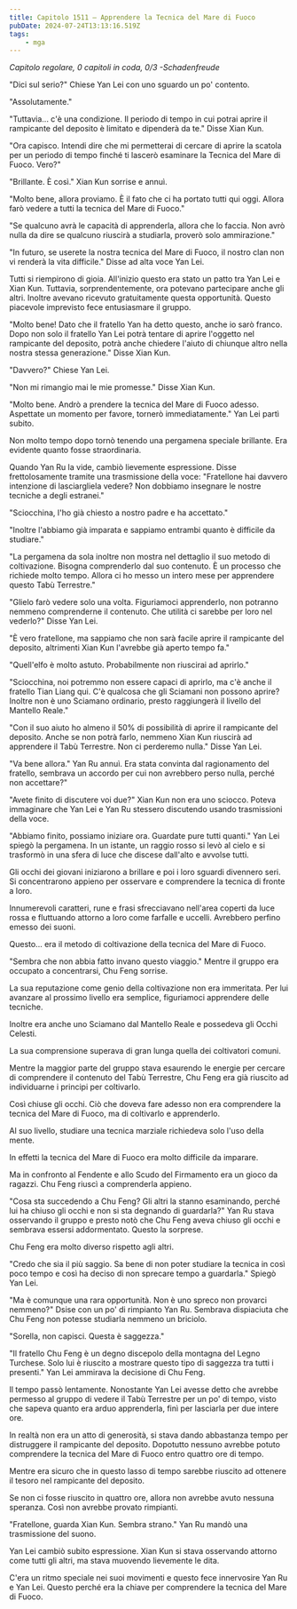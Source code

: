 ```yaml
---
title: Capitolo 1511 – Apprendere la Tecnica del Mare di Fuoco
pubDate: 2024-07-24T13:13:16.519Z
tags:
    - mga
---
```



<em>Capitolo regolare,
0 capitoli in coda, 0/3
-Schadenfreude</em>


"Dici sul serio?" Chiese Yan Lei con uno sguardo un po' contento.


"Assolutamente."


"Tuttavia... c'è una condizione. Il periodo di tempo in cui potrai aprire il rampicante del deposito è limitato e dipenderà da te." Disse Xian Kun.


"Ora capisco. Intendi dire che mi permetterai di cercare di aprire la scatola per un periodo di tempo finché ti lascerò esaminare la Tecnica del Mare di Fuoco. Vero?"


"Brillante. È così." Xian Kun sorrise e annuì.


"Molto bene, allora proviamo. È il fato che ci ha portato tutti qui oggi. Allora farò vedere a tutti la tecnica del Mare di Fuoco."


"Se qualcuno avrà le capacità di apprenderla, allora che lo faccia. Non avrò nulla da dire se qualcuno riuscirà a studiarla, proverò solo ammirazione."


"In futuro, se userete la nostra tecnica del Mare di Fuoco, il nostro clan non vi renderà la vita difficile." Disse ad alta voce Yan Lei.


Tutti si riempirono di gioia. All'inizio questo era stato un patto tra Yan Lei e Xian Kun. Tuttavia, sorprendentemente, ora potevano partecipare anche gli altri. Inoltre avevano ricevuto gratuitamente questa opportunità. Questo piacevole imprevisto fece entusiasmare il gruppo.


"Molto bene! Dato che il fratello Yan ha detto questo, anche io sarò franco. Dopo non solo il fratello Yan Lei potrà tentare di aprire l'oggetto nel rampicante del deposito, potrà anche chiedere l'aiuto di chiunque altro nella nostra stessa generazione." Disse Xian Kun.


"Davvero?" Chiese Yan Lei.


"Non mi rimangio mai le mie promesse." Disse Xian Kun.


"Molto bene. Andrò a prendere la tecnica del Mare di Fuoco adesso. Aspettate un momento per favore, tornerò immediatamente." Yan Lei partì subito.


Non molto tempo dopo tornò tenendo una pergamena speciale brillante. Era evidente quanto fosse straordinaria.


Quando Yan Ru la vide, cambiò lievemente espressione. Disse frettolosamente tramite una trasmissione della voce: "Fratellone hai davvero intenzione di lasciargliela vedere? Non dobbiamo insegnare le nostre tecniche a degli estranei."


"Sciocchina, l'ho già chiesto a nostro padre e ha accettato."


"Inoltre l'abbiamo già imparata e sappiamo entrambi quanto è difficile da studiare."


"La pergamena da sola inoltre non mostra nel dettaglio il suo metodo di coltivazione. Bisogna comprenderlo dal suo contenuto. È un processo che richiede molto tempo. Allora ci ho messo un intero mese per apprendere questo Tabù Terrestre."


"Glielo farò vedere solo una volta. Figuriamoci apprenderlo, non potranno nemmeno comprenderne il contenuto. Che utilità ci sarebbe per loro nel vederlo?" Disse Yan Lei.


"È vero fratellone, ma sappiamo che non sarà facile aprire il rampicante del deposito, altrimenti Xian Kun l'avrebbe già aperto tempo fa."


"Quell'elfo è molto astuto. Probabilmente non riuscirai ad aprirlo."


"Sciocchina, noi potremmo non essere capaci di aprirlo, ma c'è anche il fratello Tian Liang qui. C'è qualcosa che gli Sciamani non possono aprire? Inoltre non è uno Sciamano ordinario, presto raggiungerà il livello del Mantello Reale."


"Con il suo aiuto ho almeno il 50% di possibilità di aprire il rampicante del deposito. Anche se non potrà farlo, nemmeno Xian Kun riuscirà ad apprendere il Tabù Terrestre. Non ci perderemo nulla." Disse Yan Lei.


"Va bene allora." Yan Ru annuì. Era stata convinta dal ragionamento del fratello, sembrava un accordo per cui non avrebbero perso nulla, perché non accettare?"


"Avete finito di discutere voi due?" Xian Kun non era uno sciocco. Poteva immaginare che Yan Lei e Yan Ru stessero discutendo usando trasmissioni della voce.


"Abbiamo finito, possiamo iniziare ora. Guardate pure tutti quanti." Yan Lei spiegò la pergamena. In un istante, un raggio rosso si levò al cielo e si trasformò in una sfera di luce che discese dall'alto e avvolse tutti.


Gli occhi dei giovani iniziarono a brillare e poi i loro sguardi divennero seri. Si concentrarono appieno per osservare e comprendere la tecnica di fronte a loro.


Innumerevoli caratteri, rune e frasi sfrecciavano nell'area coperti da luce rossa e fluttuando attorno a loro come farfalle e uccelli. Avrebbero perfino emesso dei suoni.


Questo... era il metodo di coltivazione della tecnica del Mare di Fuoco.


"Sembra che non abbia fatto invano questo viaggio." Mentre il gruppo era occupato a concentrarsi, Chu Feng sorrise.


La sua reputazione come genio della coltivazione non era immeritata. Per lui avanzare al prossimo livello era semplice, figuriamoci apprendere delle tecniche.


Inoltre era anche uno Sciamano dal Mantello Reale e possedeva gli Occhi Celesti.


La sua comprensione superava di gran lunga quella dei coltivatori comuni.


Mentre la maggior parte del gruppo stava esaurendo le energie per cercare di comprendere il contenuto del Tabù Terrestre, Chu Feng era già riuscito ad individuarne i principi per coltivarlo.


Così chiuse gli occhi. Ciò che doveva fare adesso non era comprendere la tecnica del Mare di Fuoco, ma di coltivarlo e apprenderlo.


Al suo livello, studiare una tecnica marziale richiedeva solo l'uso della mente.


In effetti la tecnica del Mare di Fuoco era molto difficile da imparare.


Ma in confronto al Fendente e allo Scudo del Firmamento era un gioco da ragazzi. Chu Feng riuscì a comprenderla appieno.


"Cosa sta succedendo a Chu Feng? Gli altri la stanno esaminando, perché lui ha chiuso gli occhi e non si sta degnando di guardarla?" Yan Ru stava osservando il gruppo e presto notò che Chu Feng aveva chiuso gli occhi e sembrava essersi addormentato. Questo la sorprese.


Chu Feng era molto diverso rispetto agli altri.


"Credo che sia il più saggio. Sa bene di non poter studiare la tecnica in così poco tempo e così ha deciso di non sprecare tempo a guardarla." Spiegò Yan Lei.


"Ma è comunque una rara opportunità. Non è uno spreco non provarci nemmeno?" Dsise con un po' di rimpianto Yan Ru. Sembrava dispiaciuta che Chu Feng non potesse studiarla nemmeno un briciolo.


"Sorella, non capisci. Questa è saggezza."


"Il fratello Chu Feng è un degno discepolo della montagna del Legno Turchese. Solo lui è riuscito a mostrare questo tipo di saggezza tra tutti i presenti." Yan Lei ammirava la decisione di Chu Feng.


Il tempo passò lentamente. Nonostante Yan Lei avesse detto che avrebbe permesso al gruppo di vedere il Tabù Terrestre per un po' di tempo, visto che sapeva quanto era arduo apprenderla, finì per lasciarla per due intere ore.


In realtà non era un atto di generosità, si stava dando abbastanza tempo per distruggere il rampicante del deposito. Dopotutto nessuno avrebbe potuto comprendere la tecnica del Mare di Fuoco entro quattro ore di tempo.


Mentre era sicuro che in questo lasso di tempo sarebbe riuscito ad ottenere il tesoro nel rampicante del deposito.


Se non ci fosse riuscito in quattro ore, allora non avrebbe avuto nessuna speranza. Così non avrebbe provato rimpianti.


"Fratellone, guarda Xian Kun. Sembra strano." Yan Ru mandò una trasmissione del suono.


Yan Lei cambiò subito espressione. Xian Kun si stava osservando attorno come tutti gli altri, ma stava muovendo lievemente le dita.


C'era un ritmo speciale nei suoi movimenti e questo fece innervosire Yan Ru e Yan Lei. Questo perché era la chiave per comprendere la tecnica del Mare di Fuoco.
                                


                                



